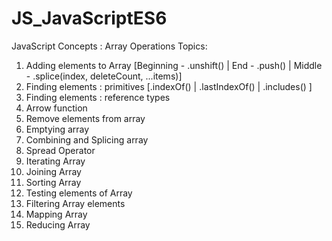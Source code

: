 # JS_JavaScriptES6
JavaScript Concepts : Array Operations 
Topics:

1.	Adding elements to Array [Beginning - .unshift() | End - .push() | Middle - .splice(index, deleteCount, ...items)] 
2.	Finding elements : primitives [.indexOf() | .lastIndexOf() | .includes() ]
3.	Finding elements : reference types
4.	Arrow function
5.	Remove elements from array
6.	Emptying array
7.	Combining and Splicing array
8.	Spread Operator 
9.	Iterating Array
10.	Joining Array
11.	Sorting Array
12.	Testing elements of Array
13.	Filtering Array elements
14.	Mapping Array
15.	Reducing Array
